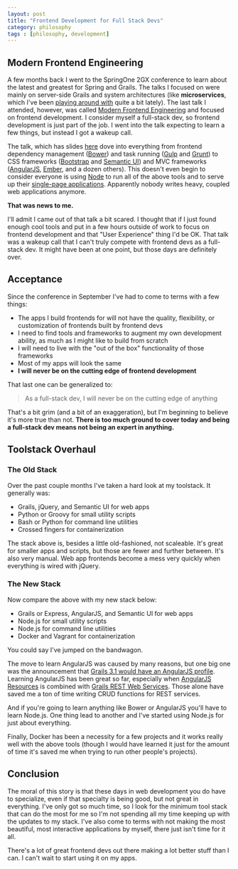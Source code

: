 ```yaml
---
layout: post
title: "Frontend Development for Full Stack Devs"
category: philosophy
tags : [philosophy, development]
---
```


## Modern Frontend Engineering
A few months back I went to the SpringOne 2GX conference to learn about the latest and greatest for Spring and Grails. The talks I focused on were mainly on server-side Grails and system architectures (like **microservices**, which I've been [playing around with](https://github.com/TheConnMan/microservices) quite a bit lately). The last talk I attended, however, was called [Modern Frontend Engineering](https://2015.event.springone2gx.com/schedule/sessions/modern_frontend_engineering.html) and focused on frontend development. I consider myself a full-stack dev, so frontend development is just part of the job. I went into the talk expecting to learn a few things, but instead I got a wakeup call.

The talk, which has slides [here](http://www.slideshare.net/SpringCentral/modern-frontend-engineering) dove into everything from frontend dependency management ([Bower](http://bower.io/)) and task running ([Gulp](http://gulpjs.com/) and [Grunt](http://gruntjs.com/)) to CSS frameworks ([Bootstrap](http://getbootstrap.com/) and [Semantic UI](http://semantic-ui.com/)) and MVC frameworks ([AngularJS](https://angularjs.org/), [Ember](http://emberjs.com/), and a dozen others). This doesn't even begin to consider everyone is using [Node](https://nodejs.org/) to run all of the above tools and to serve up their [single-page applications](https://en.wikipedia.org/wiki/Single-page_application). Apparently nobody writes heavy, coupled web applications anymore.

**That was news to me.**

I'll admit I came out of that talk a bit scared. I thought that if I just found enough cool tools and put in a few hours outside of work to focus on frontend development and that "User Experience" thing I'd be OK. That talk was a wakeup call that I can't truly compete with frontend devs as a full-stack dev. It might have been at one point, but those days are definitely over.

## Acceptance
Since the conference in September I've had to come to terms with a few things:

- The apps I build frontends for will not have the quality, flexibility, or customization of frontends built by frontend devs
- I need to find tools and frameworks to augment my own development ability, as much as I might like to build from scratch
- I will need to live with the "out of the box" functionality of those frameworks
- Most of my apps will look the same
- **I will never be on the cutting edge of frontend development**

That last one can be generalized to:

> As a full-stack dev, I will never be on the cutting edge of anything

That's a bit grim (and a bit of an exaggeration), but I'm beginning to believe it's more true than not. **There is too much ground to cover today and being a full-stack dev means not being an expert in anything.**

## Toolstack Overhaul

### The Old Stack
Over the past couple months I've taken a hard look at my toolstack. It generally was:

- Grails, jQuery, and Semantic UI for web apps
- Python or Groovy for small utility scripts
- Bash or Python for command line utilities
- Crossed fingers for containerization

The stack above is, besides a little old-fashioned, not scaleable. It's great for smaller apps and scripts, but those are fewer and further between. It's also very manual. Web app frontends become a mess very quickly when everything is wired with jQuery.

### The New Stack
Now compare the above with my new stack below:

- Grails or Express, AngularJS, and Semantic UI for web apps
- Node.js for small utility scripts
- Node.js for command line utilities
- Docker and Vagrant for containerization

You could say I've jumped on the bandwagon.

The move to learn AngularJS was caused by many reasons, but one big one was the announcement that [Grails 3.1 would have an AngularJS profile](http://grails.github.io/grails-doc/3.1.x/guide/introduction.html#webApiAndAngularProfiles). Learning AngularJS has been great so far, especially when [AngularJS Resources](https://docs.angularjs.org/api/ngResource/service/$resource) is combined with [Grails REST Web Services](http://grails.github.io/grails-doc/latest/guide/webServices.html). Those alone have saved me a ton of time writing CRUD functions for REST services.

And if you're going to learn anything like Bower or AngularJS you'll have to learn Node.js. One thing lead to another and I've started using Node.js for just about everything.

Finally, Docker has been a necessity for a few projects and it works really well with the above tools (though I would have learned it just for the amount of time it's saved me when trying to run other people's projects).

## Conclusion
The moral of this story is that these days in web development you do have to specialize, even if that specialty is being good, but not great in everything. I've only got so much time, so I look for the minimum tool stack that can do the most for me so I'm not spending all my time keeping up with the updates to my stack. I've also come to terms with not making the most beautiful, most interactive applications by myself, there just isn't time for it all.

There's a lot of great frontend devs out there making a lot better stuff than I can. I can't wait to start using it on my apps.
